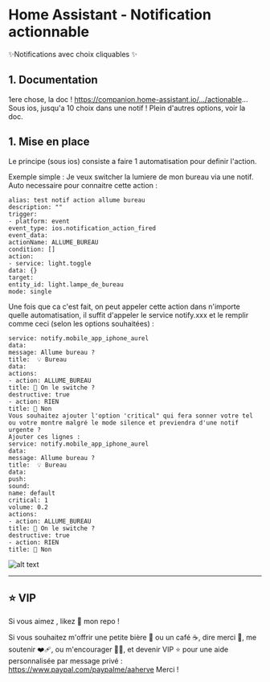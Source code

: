 # Home Assistant - Notification actionnable

✨Notifications avec choix cliquables ✨

## 1. Documentation 
1ere chose, la doc !
https://companion.home-assistant.io/.../actionable...
Sous ios, jusqu'a 10 choix dans une notif !
Plein d'autres options, voir la doc.

## 1. Mise en place
Le principe (sous ios) consiste a faire 1 automatisation pour definir l'action.

Exemple simple : Je veux switcher la lumiere de mon bureau via une notif. Auto necessaire pour connaitre cette action :

```
alias: test notif action allume bureau
description: ""
trigger:
- platform: event
event_type: ios.notification_action_fired
event_data:
actionName: ALLUME_BUREAU
condition: []
action:
- service: light.toggle
data: {}
target:
entity_id: light.lampe_de_bureau
mode: single
```

Une fois que ca c'est fait, on peut appeler cette action dans n'importe quelle automatisation, il suffit d'appeler le service notify.xxx et le remplir comme ceci (selon les options souhaitées) :

```
service: notify.mobile_app_iphone_aurel
data:
message: Allume bureau ?
title:  💡 Bureau
data:
actions:
- action: ALLUME_BUREAU
title: 🔦 On le switche ?
destructive: true
- action: RIEN
title: 🚫 Non
Vous souhaitez ajouter l'option 'critical" qui fera sonner votre tel ou votre montre malgré le mode silence et previendra d'une notif urgente ?
Ajouter ces lignes :
service: notify.mobile_app_iphone_aurel
data:
message: Allume bureau ?
title:  💡 Bureau
data:
push:
sound:
name: default
critical: 1
volume: 0.2
actions:
- action: ALLUME_BUREAU
title: 🔦 On le switche ?
destructive: true
- action: RIEN
title: 🚫 Non
```

![alt text](https://github.com/herveaurel/Docs/blob/main/Doods2/Captures/notif.jpg)

---------------------

## ⭐️ VIP 

Si vous aimez , likez 🌟 mon repo !

Si vous souhaitez m'offrir une petite bière 🍺 ou un café ☕️, dire merci 🙏, me soutenir ❤️‍🩹, ou m'encourager 💪🏼, et devenir VIP ⭐️ pour une aide personnalisée par message privé : https://www.paypal.com/paypalme/aaherve
Merci ! 
